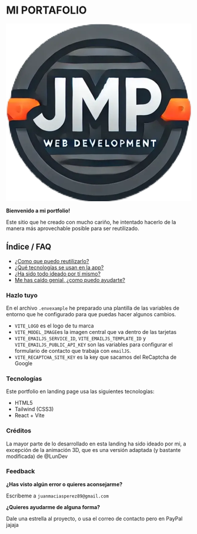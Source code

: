 # MI PORTAFOLIO

![Logo Portfolio](./public/logoJMP.webp)

**Bienvenido a mi portfolio!**

Este sitio que he creado con mucho cariño, he intentado hacerlo de la manera más aprovechable posible para ser reutilizado.

## Índice / FAQ

- [¿Como que puedo reutilizarlo?](#hazlo-tuyo)
- [¿Qué tecnologías se usan en la app?](#tecnologías)
- [¿Ha sido todo ideado por tí mismo?](#créditos)
- [Me has caído genial, ¿como puedo ayudarte?](#feedback)

### Hazlo tuyo

En el archivo `.envexample` he preparado una plantilla de las variables de entorno que he configurado para que puedas hacer algunos cambios.

- `VITE_LOGO` es el logo de tu marca
- `VITE_MODEL_IMAGE`es la imagen central que va dentro de las tarjetas
- `VITE_EMAILJS_SERVICE_ID`, `VITE_EMAILJS_TEMPLATE_ID` y `VITE_EMAILJS_PUBLIC_API_KEY` son las variables para configurar el formulario de contacto que trabaja con `emailJS`.
- `VITE_RECAPTCHA_SITE_KEY` es la key que sacamos del ReCaptcha de Google

### Tecnologías

Este portfolio en landing page usa las siguientes tecnologías:

- HTML5
- Tailwind (CSS3)
- React + Vite

### Créditos

La mayor parte de lo desarrollado en esta landing ha sido ideado por mi, a excepción de la animación 3D, que es una versión adaptada (y bastante modificada) de @LunDev

### Feedback

**¿Has visto algún error o quieres aconsejarme?**

Escríbeme a `juanmaciasperez89@gmail.com`

**¿Quieres ayudarme de alguna forma?**

Dale una estrella al proyecto, o usa el correo de contacto pero en PayPal jajaja
